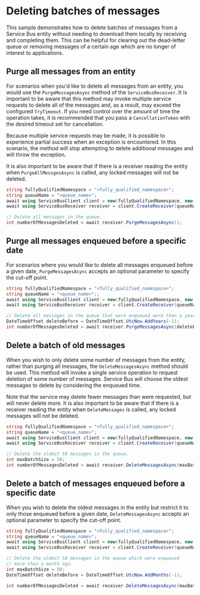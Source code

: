 # Deleting batches of messages

This sample demonstrates how to delete batches of messages from a Service Bus entity without needing to download them locally by receiving and completing them.  This can be helpful for clearing out the dead-letter queue or removing messages of a certain age which are no longer of interest to applications.

## Purge all messages from an entity

For scenarios when you'd like to delete all messages from an entity, you would use the `PurgeMessagesAsync` method of the `ServiceBusReceiver`.  It is important to be aware that this method may invoke multiple service requests to delete all of the messages and, as a result, may exceed the configured `TryTimeout`.   If you need control over the amount of time the operation takes, it is recommended that you pass a `CancellationToken` with the desired timeout set for cancellation.

Because multiple service requests may be made, it is possible to experience partial success when an exception is encountered.  In this scenario, the method will stop attempting to delete additional messages and will throw the exception.  

It is also important to be aware that if there is a receiver reading the entity when `PurgeAllMessgesAsync` is called, any locked messages will not be deleted.

```C# Snippet:ServiceBusPurgeMessages
string fullyQualifiedNamespace = "<fully_qualified_namespace>";
string queueName = "<queue_name>";
await using ServiceBusClient client = new(fullyQualifiedNamespace, new DefaultAzureCredential());
await using ServiceBusReceiver receiver = client.CreateReceiver(queueName);

// Delete all messages in the queue.
int numberOfMessagesDeleted = await receiver.PurgeMessagesAsync();
```

## Purge all messages enqueued before a specific date

For scenarios where you would like to delete all messages enqueued before a given date, `PurgeMessagesAsync` accepts an optional parameter to specify the cut-off point.

```C# Snippet:ServiceBusPurgeMessagesByDate
string fullyQualifiedNamespace = "<fully_qualified_namespace>";
string queueName = "<queue_name>";;
await using ServiceBusClient client = new(fullyQualifiedNamespace, new DefaultAzureCredential());
await using ServiceBusReceiver receiver = client.CreateReceiver(queueName);

// Delete all messages in the queue that were enqueued more than a year ago.
DateTimeOffset deleteBefore = DateTimeOffset.UtcNow.AddYears(-1);
int numberOfMessagesDeleted = await receiver.PurgeMessagesAsync(deleteBefore);
```

## Delete a batch of old messages

When you wish to only delete some number of messages from the entity, rather than purging all messages, the `DeleteMessagesAsync` method should be used.  This method will invoke a single service operation to request deletion of some number of messages.  Service Bus will choose the oldest messages to delete by considering the enqueued time.  

Note that the service may delete fewer messages than were requested, but will never delete more. It is also important to be aware that if there is a receiver reading the entity when `DeleteMessages` is called, any locked messages will not be deleted.

```C# Snippet:ServiceBusDeleteMessages
string fullyQualifiedNamespace = "<fully_qualified_namespace>";
string queueName = "<queue_name>";
await using ServiceBusClient client = new(fullyQualifiedNamespace, new DefaultAzureCredential());
await using ServiceBusReceiver receiver = client.CreateReceiver(queueName);

// Delete the oldest 50 messages in the queue.
int maxBatchSize = 50;
int numberOfMessagesDeleted = await receiver.DeleteMessagesAsync(maxBatchSize);
```

## Delete a batch of messages enqueued before a specific date

When you wish to delete the oldest messages in the entity but restrict it to only those enqueued before a given date, `DeleteMessagesAsync` accepts an optional parameter to specify the cut-off point.

```C# Snippet:ServiceBusDeleteMessagesByDate
string fullyQualifiedNamespace = "<fully_qualified_namespace>";
string queueName = "<queue_name>";
await using ServiceBusClient client = new(fullyQualifiedNamespace, new DefaultAzureCredential());
await using ServiceBusReceiver receiver = client.CreateReceiver(queueName);

// Delete the oldest 50 messages in the queue which were enqueued
// more than a month ago.
int maxBatchSize = 50;
DateTimeOffset deleteBefore = DateTimeOffset.UtcNow.AddMonths(-1);

int numberOfMessagesDeleted = await receiver.DeleteMessagesAsync(maxBatchSize, deleteBefore);
```